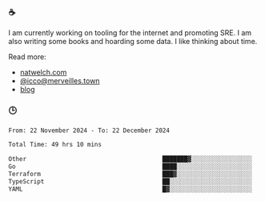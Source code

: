 ### ☕

I am currently working on tooling for the internet and promoting SRE. I am also writing some books and hoarding some data. I like thinking about time. 

Read more:

 - [natwelch.com](https://natwelch.com)
 - [@icco@merveilles.town](https://merveilles.town/@icco)
 - [blog](https://writing.natwelch.com)

### 🕒

<!--START_SECTION:waka-->

```txt
From: 22 November 2024 - To: 22 December 2024

Total Time: 49 hrs 10 mins

Other                                      ███████▓░░░░░░░░░░░░░░░░░   31.13 %
Go                                         ████░░░░░░░░░░░░░░░░░░░░░   15.56 %
Terraform                                  ███▓░░░░░░░░░░░░░░░░░░░░░   14.50 %
TypeScript                                 ██░░░░░░░░░░░░░░░░░░░░░░░   08.35 %
YAML                                       █▓░░░░░░░░░░░░░░░░░░░░░░░   06.41 %
```

<!--END_SECTION:waka-->

